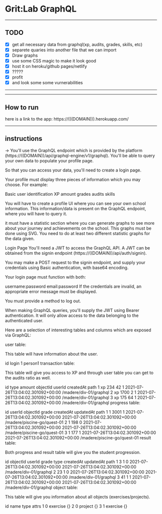 
# Grit:Lab GraphQL
-----------------
## TODO
- [x] get all necessary data from graphql(xp, audits, grades, skills, etc)
- [x] separete quaries into another file that we can import
- [x] Draw graphs
- [x] use some CSS magic to make it look good
- [x] host it on heroku/github pages/netlify
- [x] ?????
- [x] profit
- [x] and look some some vurnerabilities
-----------------

-----------------
## How to run 
here is a link to the app: https://(((DOMAIN))).herokuapp.com/


-----------------

## instructions
->
You'll use the GraphQL endpoint which is provided by the platform (https://((DOMAIN))/api/graphql-engine/v1/graphql). You'll be able to query your own data to populate your profile page.

So that you can access your data, you'll need to create a login page.

Your profile must display three pieces of information which you may choose. For example:

Basic user identification
XP amount
grades
audits
skills

You will have to create a profile UI where you can see your own school information. This information/data is present on the GraphQL endpoint, where you will have to query it.

it must have a statistic section where you can generate graphs to see more about your journey and achievements on the school. This graphs must be done using SVG. You need to do at least two different statistic graphs for the data given.

Login Page
You'll need a JWT to access the GraphQL API. A JWT can be obtained from the signin endpoint (https://((DOMAIN))/api/auth/signin).

You may make a POST request to the signin endpoint, and supply your credentials using Basic authentication, with base64 encoding.

Your login page must function with both:

username:password
email:password
If the credentials are invalid, an appropriate error message must be displayed.

You must provide a method to log out.

When making GraphQL queries, you'll supply the JWT using Bearer authentication. It will only allow access to the data belonging to the authenticated user.

Here are a selection of interesting tables and columns which are exposed via GraphQL:

user table:

This table will have information about the user.

id	login
1	person1
transaction table:

This table will give you access to XP and through user table you can get to the audits ratio as well.

id	type	amount	objectId	userId	createdAt	path
1	xp	234	42	1	2021-07-26T13:04:02.301092+00:00	/madere/div-01/graphql
2	xp	1700	2	1	2021-07-26T13:04:02.301092+00:00	/madere/div-01/graphql
3	xp	175	64	1	2021-07-26T13:04:02.301092+00:00	/madere/div-01/graphql
progress table:

id	userId	objectId	grade	createdAt	updatedAt	path
1	1	3001	1	2021-07-26T13:04:02.301092+00:00	2021-07-26T13:04:02.301092+00:00	/madere/piscine-go/quest-01
2	1	198	0	2021-07-26T13:04:02.301092+00:00	2021-07-26T13:04:02.301092+00:00	/madere/piscine-go/quest-01
3	1	177	1	2021-07-26T13:04:02.301092+00:00	2021-07-26T13:04:02.301092+00:00	/madere/piscine-go/quest-01
result table:

Both progress and result table will give you the student progression.

id	objectId	userId	grade	type	createdAt	updatedAt	path
1	3	1	0		2021-07-26T13:04:02.301092+00:00	2021-07-26T13:04:02.301092+00:00	/madere/div-01/graphql
2	23	1	0		2021-07-26T13:04:02.301092+00:00	2021-07-26T13:04:02.301092+00:00	/madere/div-01/graphql
3	41	1	1		2021-07-26T13:04:02.301092+00:00	2021-07-26T13:04:02.301092+00:00	/madere/div-01/graphql
object table:

This table will give you information about all objects (exercises/projects).

id	name	type	attrs
1	0	exercise	{}
2	0	project	{}
3	1	exercise	{}